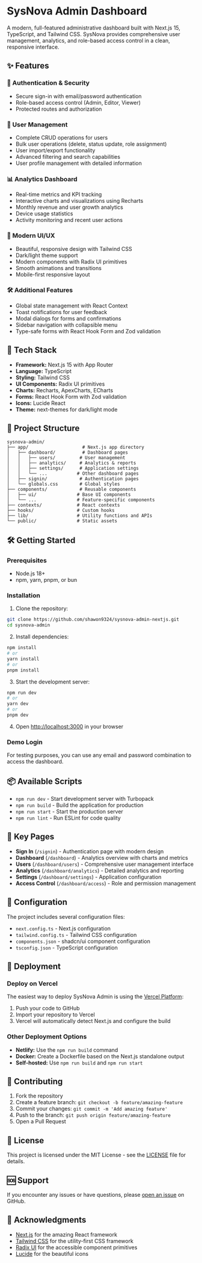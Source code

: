 # SysNova Admin Dashboard

A modern, full-featured administrative dashboard built with Next.js 15, TypeScript, and Tailwind CSS. SysNova provides comprehensive user management, analytics, and role-based access control in a clean, responsive interface.

## ✨ Features

### 🔐 Authentication & Security
- Secure sign-in with email/password authentication
- Role-based access control (Admin, Editor, Viewer)
- Protected routes and authorization

### 👥 User Management
- Complete CRUD operations for users
- Bulk user operations (delete, status update, role assignment)
- User import/export functionality
- Advanced filtering and search capabilities
- User profile management with detailed information

### 📊 Analytics Dashboard
- Real-time metrics and KPI tracking
- Interactive charts and visualizations using Recharts
- Monthly revenue and user growth analytics
- Device usage statistics
- Activity monitoring and recent user actions

### 🎨 Modern UI/UX
- Beautiful, responsive design with Tailwind CSS
- Dark/light theme support
- Modern components with Radix UI primitives
- Smooth animations and transitions
- Mobile-first responsive layout

### 🛠️ Additional Features
- Global state management with React Context
- Toast notifications for user feedback
- Modal dialogs for forms and confirmations
- Sidebar navigation with collapsible menu
- Type-safe forms with React Hook Form and Zod validation

## 🚀 Tech Stack

- **Framework:** Next.js 15 with App Router
- **Language:** TypeScript
- **Styling:** Tailwind CSS
- **UI Components:** Radix UI primitives
- **Charts:** Recharts, ApexCharts, ECharts
- **Forms:** React Hook Form with Zod validation
- **Icons:** Lucide React
- **Theme:** next-themes for dark/light mode

## 📁 Project Structure

```
sysnova-admin/
├── app/                    # Next.js app directory
│   ├── dashboard/          # Dashboard pages
│   │   ├── users/         # User management
│   │   ├── analytics/     # Analytics & reports
│   │   ├── settings/      # Application settings
│   │   └── ...           # Other dashboard pages
│   ├── signin/            # Authentication pages
│   └── globals.css        # Global styles
├── components/            # Reusable components
│   ├── ui/               # Base UI components
│   └── ...               # Feature-specific components
├── contexts/             # React contexts
├── hooks/                # Custom hooks
├── lib/                  # Utility functions and APIs
└── public/               # Static assets
```

## 🛠️ Getting Started

### Prerequisites

- Node.js 18+ 
- npm, yarn, pnpm, or bun

### Installation

1. Clone the repository:
```bash
git clone https://github.com/shawon9324/sysnova-admin-nextjs.git
cd sysnova-admin
```

2. Install dependencies:
```bash
npm install
# or
yarn install
# or
pnpm install
```

3. Start the development server:
```bash
npm run dev
# or
yarn dev
# or
pnpm dev
```

4. Open [http://localhost:3000](http://localhost:3000) in your browser

### Demo Login

For testing purposes, you can use any email and password combination to access the dashboard.

## 📦 Available Scripts

- `npm run dev` - Start development server with Turbopack
- `npm run build` - Build the application for production
- `npm run start` - Start the production server
- `npm run lint` - Run ESLint for code quality

## 🎯 Key Pages

- **Sign In** (`/signin`) - Authentication page with modern design
- **Dashboard** (`/dashboard`) - Analytics overview with charts and metrics
- **Users** (`/dashboard/users`) - Comprehensive user management interface
- **Analytics** (`/dashboard/analytics`) - Detailed analytics and reporting
- **Settings** (`/dashboard/settings`) - Application configuration
- **Access Control** (`/dashboard/access`) - Role and permission management

## 🔧 Configuration

The project includes several configuration files:

- `next.config.ts` - Next.js configuration
- `tailwind.config.ts` - Tailwind CSS configuration
- `components.json` - shadcn/ui component configuration
- `tsconfig.json` - TypeScript configuration

## 🚀 Deployment

### Deploy on Vercel

The easiest way to deploy SysNova Admin is using the [Vercel Platform](https://vercel.com/new?utm_medium=default-template&filter=next.js&utm_source=create-next-app&utm_campaign=create-next-app-readme):

1. Push your code to GitHub
2. Import your repository to Vercel
3. Vercel will automatically detect Next.js and configure the build

### Other Deployment Options

- **Netlify:** Use the `npm run build` command
- **Docker:** Create a Dockerfile based on the Next.js standalone output
- **Self-hosted:** Use `npm run build` and `npm run start`

## 🤝 Contributing

1. Fork the repository
2. Create a feature branch: `git checkout -b feature/amazing-feature`
3. Commit your changes: `git commit -m 'Add amazing feature'`
4. Push to the branch: `git push origin feature/amazing-feature`
5. Open a Pull Request

## 📄 License

This project is licensed under the MIT License - see the [LICENSE](LICENSE) file for details.

## 🆘 Support

If you encounter any issues or have questions, please [open an issue](https://github.com/shawon9324/sysnova-admin-nextjs/issues) on GitHub.

## 🙏 Acknowledgments

- [Next.js](https://nextjs.org/) for the amazing React framework
- [Tailwind CSS](https://tailwindcss.com/) for the utility-first CSS framework
- [Radix UI](https://www.radix-ui.com/) for the accessible component primitives
- [Lucide](https://lucide.dev/) for the beautiful icons
